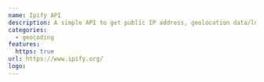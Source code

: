 ```yaml
---
name: Ipify API
description: A simple API to get public IP address, geolocation data/lookup, proxy database.
categories:
  - geocoding
features:
  https: true
url: https://www.ipify.org/
logo:
---
```

